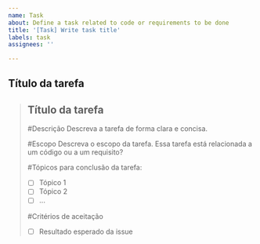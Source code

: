 ```yaml
---
name: Task
about: Define a task related to code or requirements to be done
title: '[Task] Write task title'
labels: task
assignees: ''

---
```


## Título da tarefa

>## Título da tarefa
>
>#Descrição
>Descreva a tarefa de forma clara e concisa.
>
>#Escopo
>Descreva o escopo da tarefa. Essa tarefa está relacionada a um código ou a um requisito?
>
>#Tópicos para conclusão da tarefa:
>
>* [ ] Tópico 1
>* [ ] Tópico 2
>* [ ] ...
>
>#Critérios de aceitação
>
>*[ ] Resultado esperado da issue 